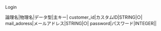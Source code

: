 Login

論理名|物理名|データ型|主キー|
customer_id|カスタムID|STRING|○|
mail_adoress|メールアドレス|STRING|○|
password|パスワード|INTEGER||
